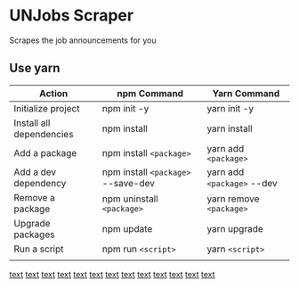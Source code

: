 # UNJobs Scraper

Scrapes the job announcements for you

## Use yarn

| Action                   | npm Command                        | Yarn Command               |
| ------------------------ | ---------------------------------- | -------------------------- |
| Initialize project       | npm init -y                        | yarn init -y               |
| Install all dependencies | npm install                        | yarn install               |
| Add a package            | npm install `<package>`            | yarn add `<package>`       |
| Add a dev dependency     | npm install `<package>` --save-dev | yarn add `<package>` --dev |
| Remove a package         | npm uninstall `<package>`          | yarn remove `<package>`    |
| Upgrade packages         | npm update                         | yarn upgrade               |
| Run a script             | npm run `<script>`                 | yarn `<script>`            |
|                          |                                    |                            |


[text](dist) [text](dist/lib) [text](dist/lib/api-client.d.ts) [text](dist/lib/api-client.js) [text](dist/lib/api-client.js.map) [text](dist/lib/database.d.ts) [text](dist/lib/database.js) [text](dist/lib/database.js.map) [text](dist/src) [text](dist/src/api) [text](dist/index.d.ts) [text](dist/index.js) [text](dist/index.js.map)